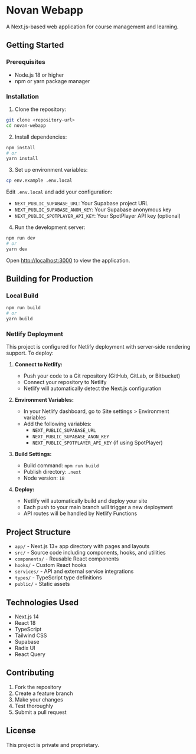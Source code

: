# Novan Webapp

A Next.js-based web application for course management and learning.

## Getting Started

### Prerequisites

- Node.js 18 or higher
- npm or yarn package manager

### Installation

1. Clone the repository:
```bash
git clone <repository-url>
cd novan-webapp
```

2. Install dependencies:
```bash
npm install
# or
yarn install
```

3. Set up environment variables:
```bash
cp env.example .env.local
```

Edit `.env.local` and add your configuration:
- `NEXT_PUBLIC_SUPABASE_URL`: Your Supabase project URL
- `NEXT_PUBLIC_SUPABASE_ANON_KEY`: Your Supabase anonymous key
- `NEXT_PUBLIC_SPOTPLAYER_API_KEY`: Your SpotPlayer API key (optional)

4. Run the development server:
```bash
npm run dev
# or
yarn dev
```

Open [http://localhost:3000](http://localhost:3000) to view the application.

## Building for Production

### Local Build
```bash
npm run build
# or
yarn build
```

### Netlify Deployment

This project is configured for Netlify deployment with server-side rendering support. To deploy:

1. **Connect to Netlify:**
   - Push your code to a Git repository (GitHub, GitLab, or Bitbucket)
   - Connect your repository to Netlify
   - Netlify will automatically detect the Next.js configuration

2. **Environment Variables:**
   - In your Netlify dashboard, go to Site settings > Environment variables
   - Add the following variables:
     - `NEXT_PUBLIC_SUPABASE_URL`
     - `NEXT_PUBLIC_SUPABASE_ANON_KEY`
     - `NEXT_PUBLIC_SPOTPLAYER_API_KEY` (if using SpotPlayer)

3. **Build Settings:**
   - Build command: `npm run build`
   - Publish directory: `.next`
   - Node version: `18`

4. **Deploy:**
   - Netlify will automatically build and deploy your site
   - Each push to your main branch will trigger a new deployment
   - API routes will be handled by Netlify Functions

## Project Structure

- `app/` - Next.js 13+ app directory with pages and layouts
- `src/` - Source code including components, hooks, and utilities
- `components/` - Reusable React components
- `hooks/` - Custom React hooks
- `services/` - API and external service integrations
- `types/` - TypeScript type definitions
- `public/` - Static assets

## Technologies Used

- Next.js 14
- React 18
- TypeScript
- Tailwind CSS
- Supabase
- Radix UI
- React Query

## Contributing

1. Fork the repository
2. Create a feature branch
3. Make your changes
4. Test thoroughly
5. Submit a pull request

## License

This project is private and proprietary.
